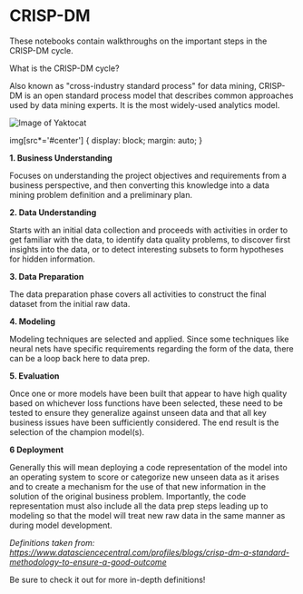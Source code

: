 # CRISP-DM
These notebooks contain walkthroughs on the important steps in the CRISP-DM cycle.

What is the CRISP-DM cycle?

Also known as "cross-industry standard process" for data mining, CRISP-DM is an open standard process model that describes common approaches used by data mining experts. It is the most widely-used analytics model.

![Image of Yaktocat](https://miro.medium.com/max/1400/1*0YKaiRfOSRQGtjObCQmxIA.png#center)

img[src*='#center'] { 
    display: block;
    margin: auto;
}

**1. Business Understanding**

Focuses on understanding the project objectives and requirements from a business perspective, and then converting this knowledge into a data mining problem definition and a preliminary plan.

**2. Data Understanding**

Starts with an initial data collection and proceeds with activities in order to get familiar with the data, to identify data quality problems, to discover first insights into the data, or to detect interesting subsets to form hypotheses for hidden information.

**3. Data Preparation**

The data preparation phase covers all activities to construct the final dataset from the initial raw data.

**4. Modeling**

Modeling techniques are selected and applied.  Since some techniques like neural nets have specific requirements regarding the form of the data, there can be a loop back here to data prep.

**5. Evaluation**

Once one or more models have been built that appear to have high quality based on whichever loss functions have been selected, these need to be tested to ensure they generalize against unseen data and that all key business issues have been sufficiently considered.  The end result is the selection of the champion model(s).

**6 Deployment**

Generally this will mean deploying a code representation of the model into an operating system to score or categorize new unseen data as it arises and to create a mechanism for the use of that new information in the solution of the original business problem.  Importantly, the code representation must also include all the data prep steps leading up to modeling so that the model will treat new raw data in the same manner as during model development.

*Definitions taken from: https://www.datasciencecentral.com/profiles/blogs/crisp-dm-a-standard-methodology-to-ensure-a-good-outcome*

Be sure to check it out for more in-depth definitions!


